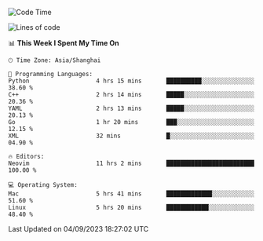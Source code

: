 <!--START_SECTION:waka-->
![Code Time](http://img.shields.io/badge/Code%20Time-1%2C549%20hrs%2026%20mins-blue)

![Lines of code](https://img.shields.io/badge/From%20Hello%20World%20I%27ve%20Written-286.3%20thousand%20lines%20of%20code-blue)

📊 **This Week I Spent My Time On** 

```text
🕑︎ Time Zone: Asia/Shanghai

💬 Programming Languages: 
Python                   4 hrs 15 mins       ██████████░░░░░░░░░░░░░░░   38.60 % 
C++                      2 hrs 14 mins       █████░░░░░░░░░░░░░░░░░░░░   20.36 % 
YAML                     2 hrs 13 mins       █████░░░░░░░░░░░░░░░░░░░░   20.13 % 
Go                       1 hr 20 mins        ███░░░░░░░░░░░░░░░░░░░░░░   12.15 % 
XML                      32 mins             █░░░░░░░░░░░░░░░░░░░░░░░░   04.90 % 

🔥 Editors: 
Neovim                   11 hrs 2 mins       █████████████████████████   100.00 % 

💻 Operating System: 
Mac                      5 hrs 41 mins       █████████████░░░░░░░░░░░░   51.60 % 
Linux                    5 hrs 20 mins       ████████████░░░░░░░░░░░░░   48.40 % 
```


 Last Updated on 04/09/2023 18:27:02 UTC
<!--END_SECTION:waka-->
